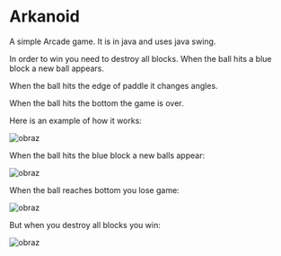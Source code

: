 # Arkanoid

A simple Arcade game. It is in java and uses java swing.

In order to win you need to destroy all blocks. When the ball hits a blue block a new ball appears.

When the ball hits the edge of paddle it changes angles.

When the ball hits the bottom the game is over.

Here is an example of how it works:

![obraz](https://github.com/MatSobol/Arkanoid/assets/139177376/95905120-6388-467f-acd1-d8bd9a6f5df1)

When the ball hits the blue block a new balls appear:

![obraz](https://github.com/MatSobol/Arkanoid/assets/139177376/652fe66d-7664-451b-87c5-efaee0f7230b)

When the ball reaches bottom you lose game:

![obraz](https://github.com/MatSobol/Arkanoid/assets/139177376/ec8315de-3799-4f8b-8d1c-67d3b3493922)

But when you destroy all blocks you win:

![obraz](https://github.com/MatSobol/Arkanoid/assets/139177376/5ceb16ac-34ce-475d-b9ba-f6e79e9bb46f)
